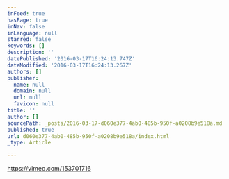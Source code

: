 ```yaml
---
inFeed: true
hasPage: true
inNav: false
inLanguage: null
starred: false
keywords: []
description: ''
datePublished: '2016-03-17T16:24:13.747Z'
dateModified: '2016-03-17T16:24:13.267Z'
authors: []
publisher:
  name: null
  domain: null
  url: null
  favicon: null
title: ''
author: []
sourcePath: _posts/2016-03-17-d060e377-4ab0-485b-950f-a0208b9e518a.md
published: true
url: d060e377-4ab0-485b-950f-a0208b9e518a/index.html
_type: Article

---
```

https://vimeo.com/153701716